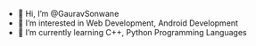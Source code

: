 - 👋 Hi, I’m @GauravSonwane
- 👀 I’m interested in Web Development, Android Development
- 🌱 I’m currently learning C++, Python Programming Languages
<!---
GauravSonwane/GauravSonwane is a ✨ special ✨ repository because its `README.md` (this file) appears on your GitHub profile.
You can click the Preview link to take a look at your changes.
--->
